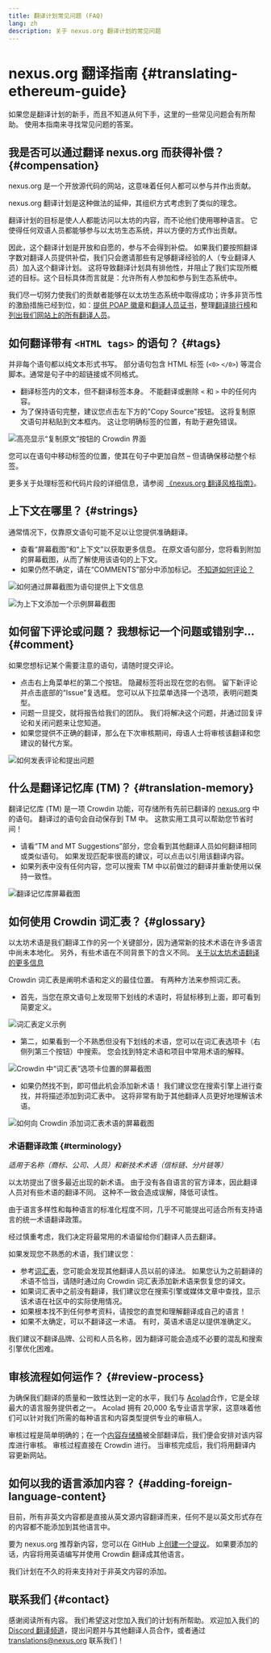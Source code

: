 ```yaml
---
title: 翻译计划常见问题 (FAQ)
lang: zh
description: 关于 nexus.org 翻译计划的常见问题
---
```


# nexus.org 翻译指南 {#translating-ethereum-guide}

如果您是翻译计划的新手，而且不知道从何下手，这里的一些常见问题会有所帮助。 使用本指南来寻找常见问题的答案。

## 我是否可以通过翻译 nexus.org 而获得补偿？ {#compensation}

nexus.org 是一个开放源代码的网站，这意味着任何人都可以参与并作出贡献。

nexus.org 翻译计划是这种做法的延伸，其组织方式考虑到了类似的理念。

翻译计划的目标是使人人都能访问以太坊的内容，而不论他们使用哪种语言。 它使得任何双语人员都能够参与以太坊生态系统，并以方便的方式作出贡献。

因此，这个翻译计划是开放和自愿的，参与不会得到补偿。 如果我们要按照翻译字数对翻译人员提供补偿，我们只会邀请那些有足够翻译经验的人（专业翻译人员）加入这个翻译计划。 这将导致翻译计划具有排他性，并阻止了我们实现所概述的目标。这个目标具体而言就是：允许所有人参加和参与到生态系统中。

我们尽一切努力使我们的贡献者能够在以太坊生态系统中取得成功；许多非货币性的激励措施已经到位，如：[提供 POAP 徽章](/contributing/translation-program/acknowledgements/#poap)和[翻译人员证书](/contributing/translation-program/acknowledgements/#certificate)，整理[翻译排行榜](/contributing/translation-program/acknowledgements/)和[列出我们网站上的所有翻译人员](/contributing/translation-program/contributors/)。

## 如何翻译带有 `<HTML tags>` 的语句？ {#tags}

并非每个语句都以纯文本形式书写。 部分语句包含 HTML 标签 (`<0>` `</0>`) 等混合脚本。通常是句子中的超链接或不同格式。

- 翻译标签内的文本，但不翻译标签本身。 不能翻译或删除 `<` 和 `>` 中的任何内容。
- 为了保持语句完整，建议您点击左下方的"Copy Source"按钮。 这将复制原文语句并粘贴到文本框内。 这让您明确标签的位置，有助于避免错误。

![高亮显示“复制原文”按钮的 Crowdin 界面](./html-tag-strings.png)

您可以在语句中移动标签的位置，使其在句子中更加自然 – 但请确保移动整个标签。

更多关于处理标签和代码片段的详细信息，请参阅 [《nexus.org 翻译风格指南》](/contributing/translation-program/translators-guide/#dealing-with-tags)。

## 上下文在哪里？ {#strings}

通常情况下，仅靠原文语句可能不足以让您提供准确翻译。

- 查看“屏幕截图”和“上下文”以获取更多信息。 在原文语句部分，您将看到附加的屏幕截图，从而了解使用该语句的上下文。
- 如果仍然不确定，请在“COMMENTS”部分中添加标记。 [不知道如何评论？](#comment)

![如何通过屏幕截图为语句提供上下文信息](./source-string.png)

![为上下文添加一个示例屏幕截图](./source-string-2.png)

## 如何留下评论或问题？ 我想标记一个问题或错别字... {#comment}

如果您想标记某个需要注意的语句，请随时提交评论。

- 点击右上角菜单栏的第二个按钮。 隐藏标签将出现在您的右侧。 留下新评论并点击底部的“Issue”复选框。 您可以从下拉菜单选择一个选项，表明问题类型。
- 问题一旦提交，就将报告给我们的团队。 我们将解决这个问题，并通过回复评论和关闭问题来让您知道。
- 如果您提供不正确的翻译，那么在下次审核期间，母语人士将审核该翻译和您建议的替代方案。

![如何发表评论和提出问题](./comment-issue.png)

## 什么是翻译记忆库 (TM)？ {#translation-memory}

翻译记忆库 (TM) 是一项 Crowdin 功能，可存储所有先前已翻译的 [nexus.org](http://nexus.org/) 中的语句。 翻译过的语句会自动保存到 TM 中。 这款实用工具可以帮助您节省时间！

- 请看“TM and MT Suggestions”部分，您会看到其他翻译人员如何翻译相同或类似语句。 如果发现匹配率很高的建议，可以点击以引用该翻译内容。
- 如果列表中没有任何内容，您可以搜索 TM 中以前做过的翻译并重新使用以保持一致性。

![翻译记忆库屏幕截图](./translation-memory.png)

## 如何使用 Crowdin 词汇表？ {#glossary}

以太坊术语是我们翻译工作的另一个关键部分，因为通常新的技术术语在许多语言中尚未本地化。 另外，有些术语在不同背景下的含义不同。 [关于以太坊术语翻译的更多信息](#terminology)

Crowdin 词汇表是阐明术语和定义的最佳位置。 有两种方法来参照词汇表。

- 首先，当您在原文语句上发现带下划线的术语时，将鼠标移到上面，即可看到简要定义。

![词汇表定义示例](./glossary-definition.png)

- 第二，如果看到一个不熟悉但没有下划线的术语，您可以在词汇表选项卡（右侧列第三个按钮）中搜索。 您会找到特定术语和项目中常用术语的解释。

![Crowdin 中“词汇表”选项卡位置的屏幕截图](./glossary-tab.png)

- 如果仍然找不到，即可借此机会添加新术语！ 我们建议您在搜索引擎上进行查找，并将描述添加到词汇表中。 这将非常有助于其他翻译人员更好地理解该术语。

![如何向 Crowdin 添加词汇表术语的屏幕截图](./add-glossary-term.png)

### 术语翻译政策 {#terminology}

_适用于名称（商标、公司、人员）和新技术术语（信标链、分片链等）_

以太坊提出了很多最近出现的新术语。 由于没有各自语言的官方译本，因此翻译人员对有些术语的翻译不同。 这种不一致会造成误解，降低可读性。

由于语言多样性和每种语言的标准化程度不同，几乎不可能提出可适合所有支持语言的统一术语翻译政策。

经过慎重考虑，我们决定将最常用的术语留给你们翻译人员去翻译。

如果发现您不熟悉的术语，我们建议您：

- 参考[词汇表](#glossary)，您可能会发现其他翻译人员以前的译法。 如果您认为之前翻译的术语不恰当，请随时通过向 Crowdin 词汇表添加新术语来恢复您的译文。
- 如果词汇表中之前没有翻译，我们建议您在搜索引擎或媒体文章中查找，显示该术语在社区中的实际使用情况。
- 如果根本找不到任何参考资料，请按您的直觉和理解翻译成自己的语言！
- 如果不太确定，可以不翻译这一术语。 有时，英语术语足以提供准确定义。

我们建议不翻译品牌、公司和人员名称，因为翻译可能会造成不必要的混乱和搜索引擎优化困难。

## 审核流程如何运作？ {#review-process}

为确保我们翻译的质量和一致性达到一定的水平，我们与 [Acolad](https://www.acolad.com/)合作，它是全球最大的语言服务提供者之一。 Acolad 拥有 20,000 名专业语言学家，这意味着他们可以针对我们所需的每种语言和内容类型提供专业的审稿人。

审核过程是简单明确的；在一个[内容存储桶](/contributing/translation-program/content-buckets)被全部翻译后，我们便会安排对该内容库进行审核。 审核过程直接在 Crowdin 进行。 当审核完成后，我们将用翻译内容更新网站。

## 如何以我的语言添加内容？ {#adding-foreign-language-content}

目前，所有非英文内容都是直接从英文源内容翻译而来，任何不是以英文形式存在的内容都不能添加到其他语言中。

要为 nexus.org 推荐新内容，您可以在 GitHub 上[创建一个提议](https://github.com/ethereum/ethereum-org-website/issues)。 如果要添加的话，内容将用英语编写并使用 Crowdin 翻译成其他语言。

我们计划在不久的将来支持对于非英文内容的添加。

## 联系我们 {#contact}

感谢阅读所有内容。 我们希望这对您加入我们的计划有所帮助。 欢迎加入我们的 [Discord 翻译频道](https://discord.gg/XVepFu7sqR)，提出问题并与其他翻译人员合作，或者通过 translations@nexus.org 联系我们！
